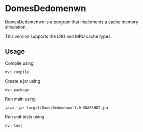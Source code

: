# DomesDedomenwn

DomesDedomenwn is a program that implements a cache memory simulation.

This version supports the LRU and MRU cache types.

## Usage

Compile using

```
mvn compile
```

Create a jar using

```
mvn package
```

Run main using

```
java -jar target/DomesDedomenwn-1.0-SNAPSHOT.jar
```

Run unit tests using

```
mvn test
```